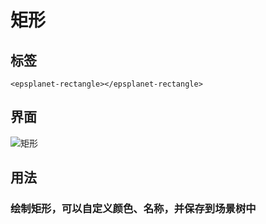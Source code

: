 #  矩形

## 标签

```vue
<epsplanet-rectangle></epsplanet-rectangle>
```

## 界面

![矩形](../../assets/rectangle.png)

## 用法

### 绘制矩形，可以自定义颜色、名称，并保存到场景树中
